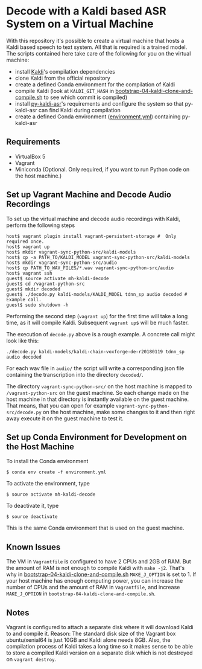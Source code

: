 # Decode with a Kaldi based ASR System on a Virtual Machine

With this repository it's possible to create a virtual machine that
hosts a Kaldi based speech to text system. All that is required is a
trained model. The scripts contained here take care of the following
for you on the virtual machine:

- install [Kaldi](https://github.com/kaldi-asr/kaldi)'s compilation
  dependencies
- clone Kaldi from the official repository
- create a defined Conda environment for the compilation of Kaldi
- compile Kaldi (look at `KALDI_GIT_HASH` in
  [bootstrap-04-kaldi-clone-and-compile.sh](vagrant-sync-folder/bootstrap-04-kaldi-clone-and-compile.sh)
  to see which commit is compiled)
- install [py-kaldi-asr](https://github.com/gooofy/py-kaldi-asr)'s
  requirements and configure the system so that py-kaldi-asr can find
  Kaldi during compilation
- create a defined Conda environment
  ([environment.yml](environment.yml)) containing py-kaldi-asr


## Requirements

- VirtualBox 5
- Vagrant
- Miniconda (Optional. Only required, if you want to run Python code
  on the host machine.)


## Set up Vagrant Machine and Decode Audio Recordings

To set up the virtual machine and decode audio recordings with Kaldi,
perform the following steps

    host$ vagrant plugin install vagrant-persistent-storage #  Only required once.
    host$ vagrant up
    host$ mkdir vagrant-sync-python-src/kaldi-models
    host$ cp -a PATH_TO/KALDI_MODEL vagrant-sync-python-src/kaldi-models
    host$ mkdir vagrant-sync-python-src/audio
    host$ cp PATH_TO_WAV_FILES/*.wav vagrant-sync-python-src/audio
    host$ vagrant ssh
    guest$ source activate mh-kaldi-decode
    guest$ cd /vagrant-python-src
    guest$ mkdir decoded
    guest$ ./decode.py kaldi-models/KALDI_MODEL tdnn_sp audio decoded #  Example call.
    guest$ sudo shutdown -h

Performing the second step (`vagrant up`) for the first time will take
a long time, as it will compile Kaldi. Subsequent `vagrant up`s will
be much faster.

The execution of `decode.py` above is a rough example. A concrete call
might look like this:

    ./decode.py kaldi-models/kaldi-chain-voxforge-de-r20180119 tdnn_sp audio decoded

For each wav file in `audio/` the script will write a corresponding
json file containing the transcription into the directory `decoded/`.

The directory `vagrant-sync-python-src/` on the host machine is mapped
to `/vagrant-python-src` on the guest machine. So each change made on
the host machine in that directory is instantly available on the guest
machine. That means, that you can open for example
`vagrant-sync-python-src/decode.py` on the host machine, make some
changes to it and then right away execute it on the guest machine to
test it.


## Set up Conda Environment for Development on the Host Machine

To install the Conda environment

    $ conda env create -f environment.yml

To activate the environment, type

    $ source activate mh-kaldi-decode

To deactivate it, type

    $ source deactivate

This is the same Conda environment that is used on the guest machine.


## Known Issues

The VM in `Vagrantfile` is configured to have 2 CPUs and 2GB of
RAM. But the amount of RAM is not enough to compile Kaldi with `make -j2`.
That's why in
[bootstrap-04-kaldi-clone-and-compile.sh](https://github.com/mpuels/mh-kaldi-decode/blob/master/vagrant-sync-folder/bootstrap-04-kaldi-clone-and-compile.sh)
`MAKE_J_OPTION` is set to 1. If your host machine has enough computing
power, you can increase the number of CPUs and the amount of RAM in
`Vagrantfile`, and increase `MAKE_J_OPTION` in
`bootstrap-04-kaldi-clone-and-compile.sh`.


## Notes

Vagrant is configured to attach a separate disk where it will download
Kaldi to and compile it. Reason: The standard disk size of the Vagrant
box ubuntu/xenial64 is just 10GB and Kaldi alone needs 8GB. Also, the
compilation process of Kaldi takes a long time so it makes sense to be
able to store a compiled Kaldi version on a separate disk which is not
destroyed on `vagrant destroy`.
